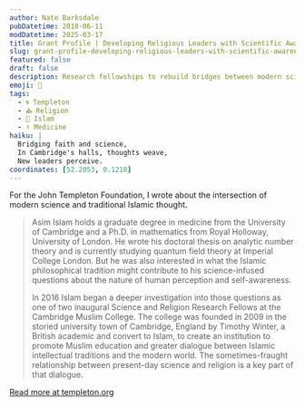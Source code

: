 ```yaml
---
author: Nate Barksdale
pubDatetime: 2018-06-11
modDatetime: 2025-03-17
title: Grant Profile | Developing Religious Leaders with Scientific Awareness
slug: grant-profile-developing-religious-leaders-with-scientific-awareness
featured: false
draft: false
description: Research fellowships to rebuild bridges between modern science and Islamic thought
emoji: 🕌
tags:
  - 🌀 Templeton
  - ⛪ Religion
  - 🌙 Islam
  - ⚕️ Medicine
haiku: |
  Bridging faith and science,  
  In Cambridge's halls, thoughts weave,  
  New leaders perceive.
coordinates: [52.2053, 0.1218]
---
```


For the John Templeton Foundation, I wrote about the intersection of modern science and traditional Islamic thought.

> Asim Islam holds a graduate degree in medicine from the University of Cambridge and a Ph.D. in mathematics from Royal Holloway, University of London. He wrote his doctoral thesis on analytic number theory and is currently studying quantum field theory at Imperial College London. But he was also interested in what the Islamic philosophical tradition might contribute to his science-infused questions about the nature of human perception and self-awareness.
>
> In 2016 Islam began a deeper investigation into those questions as one of two inaugural Science and Religion Research Fellows at the Cambridge Muslim College. The college was founded in 2009 in the storied university town of Cambridge, England by Timothy Winter, a British academic and convert to Islam, to create an institution to promote Muslim education and greater dialogue between Islamic intellectual traditions and the modern world. The sometimes-fraught relationship between present-day science and religion is a key part of that dialogue.

[Read more at templeton.org](https://www.templeton.org/grant/developing-religious-leaders-with-scientific-awareness)

